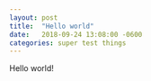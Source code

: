 ```yaml
---
layout: post
title:  "Hello world"
date:   2018-09-24 13:08:00 -0600
categories: super test things
---
```


Hello world!

